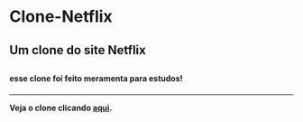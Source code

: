 # Clone-Netflix

<h2>Um clone do site Netflix<h2/>
<h4>esse clone foi feito meramenta para estudos!<h4/>
<hr/>
<p>Veja o clone clicando <a href="https://gabrielveneza.github.io/Clone-Netflix/">aqui<a/>.<p/>
